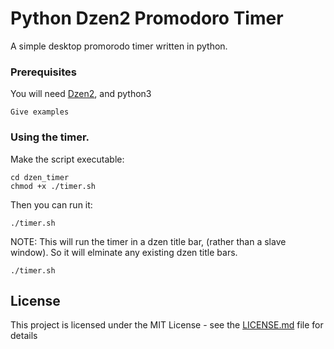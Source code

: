 # Python Dzen2 Promodoro Timer

A simple desktop promorodo timer written in python. 


### Prerequisites

You will need [Dzen2](https://github.com/robm/dzen), and python3

```
Give examples
```

### Using the timer.

Make the script executable:

```
cd dzen_timer
chmod +x ./timer.sh  
```

Then you can run it:
```
./timer.sh
```
NOTE: This will run the timer in a dzen title bar, (rather than a slave window). So it will elminate
any existing dzen title bars. 

```
./timer.sh
```
## License

This project is licensed under the MIT License - see the [LICENSE.md](LICENSE.md) file for details


